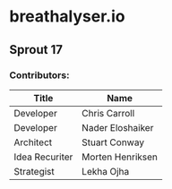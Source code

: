 # breathalyser.io

## Sprout 17

### Contributors:
| Title          | Name             |
|----------------|------------------|
| Developer      | Chris Carroll    |
| Developer      | Nader Eloshaiker |
| Architect      | Stuart Conway    |
| Idea Recuriter | Morten Henriksen |
| Strategist     | Lekha Ojha       |
